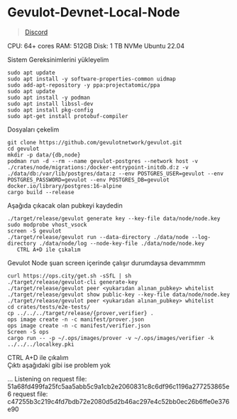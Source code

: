 # Gevulot-Devnet-Local-Node
 > [Discord](https://discord.gg/3eYXCP2N)

CPU: 64+ cores
RAM: 512GB
Disk: 1 TB NVMe
Ubuntu 22.04

Sistem Gereksinimlerini yükleyelim
 
    sudo apt update
    sudo apt install -y software-properties-common uidmap
    sudo add-apt-repository -y ppa:projectatomic/ppa
    sudo apt update
    sudo apt install -y podman
    sudo apt install libssl-dev
    sudo apt install pkg-config
    sudo apt-get install protobuf-compiler
 
Dosyaları çekelim
  
    git clone https://github.com/gevulotnetwork/gevulot.git
    cd gevulot
    mkdir -p data/{db,node}
    podman run -d --rm --name gevulot-postgres --network host -v ./crates/node/migrations:/docker-entrypoint-initdb.d:z -v ./data/db:/var/lib/postgres/data:z --env POSTGRES_USER=gevulot --env POSTGRES_PASSWORD=gevulot --env POSTGRES_DB=gevulot docker.io/library/postgres:16-alpine
    cargo build --release

  Aşağıda çıkacak olan pubkeyi kaydedin
       
    ./target/release/gevulot generate key --key-file data/node/node.key
    sudo modprobe vhost_vsock
    screen -S gevulot
    ./target/release/gevulot run --data-directory ./data/node --log-directory ./data/node/log --node-key-file ./data/node/node.key
       CTRL A+D ile çıkalım

  Gevulot Node şuan screen içerinde çalışır durumdaysa devammmm

    curl https://ops.city/get.sh -sSfL | sh
    ./target/release/gevulot-cli generate-key
    ./target/release/gevulot peer <yukarıdan alınan_pubkey> whitelist
    ./target/release/gevulot show public-key --key-file data/node/node.key
    ./target/release/gevulot peer <yukarıdan alınan_pubkey> whitelist
    cd crates/tests/e2e-tests/
    cp ../../../target/release/{prover,verifier} .
    ops image create -n -c manifest/prover.json
    ops image create -n -c manifest/verifier.json
    Screen -S ops
    cargo run -- -p ~/.ops/images/prover -v ~/.ops/images/verifier -k ../../../localkey.pki
CTRL A+D ile çıkalım  
Çıktı aşağıdaki gibi ise problem yok 

...
Listening on <your ip address>
request file: 51a68fd499fa25fc5aa5abb5c9a1cb2e2060831c8c6df96c1196a277253865e6
request file: c47255b3c219c4fd7bdb72e2080d5d2b46ac297e4c52bb0ec26b6ffe0e376e90
    
    
